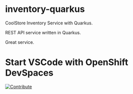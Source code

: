 # inventory-quarkus
CoolStore Inventory Service with Quarkus.

REST API service written in Quarkus.

Great service.


# Start VSCode with OpenShift DevSpaces

<a href="https://devspaces.apps.rhte.0x74.p1.openshiftapps.com/#https://github.com/coolstore-demo/inventory-quarkus" target="_blank"><img src="https://raw.githubusercontent.com/blues-man/cloud-native-workshop/demo/factory-contribute.svg" alt="Contribute"></a>
